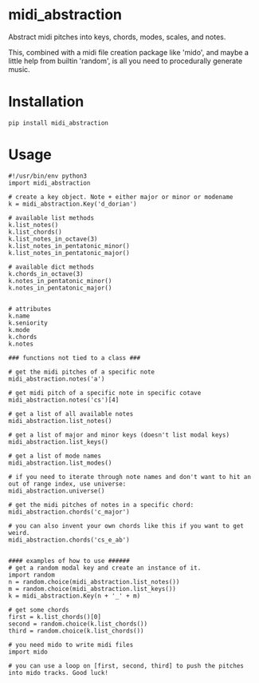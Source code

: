# midi_abstraction

Abstract midi pitches into keys, chords, modes, scales, and notes.

This, combined with a midi file creation package like 'mido', and maybe a little help from builtin 'random', is all you need to procedurally generate music.


# Installation
```pip install midi_abstraction```

# Usage

```
#!/usr/bin/env python3
import midi_abstraction

# create a key object. Note + either major or minor or modename
k = midi_abstraction.Key('d_dorian')

# available list methods
k.list_notes()
k.list_chords()
k.list_notes_in_octave(3)
k.list_notes_in_pentatonic_minor()
k.list_notes_in_pentatonic_major()

# available dict methods
k.chords_in_octave(3)
k.notes_in_pentatonic_minor()
k.notes_in_pentatonic_major()


# attributes
k.name
k.seniority
k.mode
k.chords
k.notes

### functions not tied to a class ###

# get the midi pitches of a specific note
midi_abstraction.notes('a')

# get midi pitch of a specific note in specific cotave
midi_abstraction.notes('cs')[4]

# get a list of all available notes
midi_abstraction.list_notes()

# get a list of major and minor keys (doesn't list modal keys)
midi_abstraction.list_keys()

# get a list of mode names
midi_abstraction.list_modes()

# if you need to iterate through note names and don't want to hit an out of range index, use universe:
midi_abstraction.universe()

# get the midi pitches of notes in a specific chord:
midi_abstraction.chords('c_major')

# you can also invent your own chords like this if you want to get weird.
midi_abstraction.chords('cs_e_ab')


#### examples of how to use ######
# get a random modal key and create an instance of it.
import random
n = random.choice(midi_abstraction.list_notes())
m = random.choice(midi_abstraction.list_keys())
k = midi_abstraction.Key(n + '_' + m)

# get some chords
first = k.list_chords()[0]
second = random.choice(k.list_chords())
third = random.choice(k.list_chords())

# you need mido to write midi files
import mido

# you can use a loop on [first, second, third] to push the pitches into mido tracks. Good luck!

```
